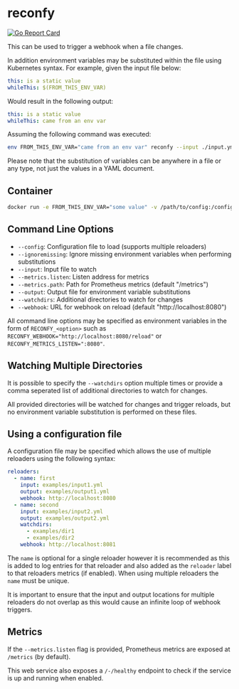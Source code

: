 # reconfy

[![Go Report Card](https://goreportcard.com/badge/github.com/andrewheberle/reconfy?logo=go&style=flat-square)](https://goreportcard.com/report/github.com/andrewheberle/reconfy)

This can be used to trigger a webhook when a file changes.

In addition environment variables may be substituted within the file using Kubernetes syntax. For example, given the input file below:

```yaml
this: is a static value
whileThis: $(FROM_THIS_ENV_VAR)
```

Would result in the following output:

```yaml
this: is a static value
whileThis: came from an env var
```

Assuming the following command was executed:

```sh
env FROM_THIS_ENV_VAR="came from an env var" reconfy --input ./input.yml --output ./output.yml
```

Please note that the substitution of variables can be anywhere in a file or any type, not just the values in a YAML document.

## Container

```sh
docker run -e FROM_THIS_ENV_VAR="some value" -v /path/to/config:/config gcr.io/andrewheberle/reconfy:v0.5.4 --input /config/input.yml --output /config/output.yml 
```

## Command Line Options

* `--config`: Configuration file to load (supports multiple reloaders)
* `--ignoremissing`: Ignore missing environment variables when performing substitutions
* `--input`: Input file to watch
* `--metrics.listen`: Listen address for metrics
* `--metrics.path`: Path for Prometheus metrics (default "/metrics")
* `--output`: Output file for environment variable substitutions
* `--watchdirs`: Additional directories to watch for changes
* `--webhook`: URL for webhook on reload (default "http://localhost:8080")

All command line options may be specified as environment variables in the form of `RECONFY_<option>` such as `RECONFY_WEBHOOK="http://localhost:8080/reload"` or `RECONFY_METRICS_LISTEN=":8080"`.

## Watching Multiple Directories

It is possible to specify the `--watchdirs` option multiple times or provide a comma seperated list of additional directories to watch for changes. 

All provided directories will be watched for changes and trigger reloads, but no environment variable substitution is performed on these files. 

## Using a configuration file

A configuration file may be specified which allows the use of multiple reloaders using the following syntax:

```yaml
reloaders:
  - name: first
    input: examples/input1.yml
    output: examples/output1.yml
    webhook: http://localhost:8080
  - name: second
    input: examples/input2.yml
    output: examples/output2.yml
    watchdirs:
      - examples/dir1
      - examples/dir2
    webhook: http://localhost:8081
```

The `name` is optional for a single reloader however it is recommended as this is added to log entries for that reloader and also added as the `reloader` label to that reloaders metrics (if enabled). When using multiple reloaders the `name` must be unique.

It is important to ensure that the input and output locations for multiple reloaders do not overlap as this would cause an infinite loop of webhook triggers.

## Metrics

If the `--metrics.listen` flag is provided, Prometheus metrics are exposed at `/metrics` (by default).

This web service also exposes a `/-/healthy` endpoint to check if the service is up and running when enabled.
